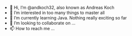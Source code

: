 - 👋 Hi, I’m @andkoch32, also known as Andreas Koch
- 👀 I’m interested in too many things to master all
- 🌱 I’m currently learning Java. Nothing really exciting so far
- 💞️ I’m looking to collaborate on ...
- 📫 How to reach me ...

<!---
andkoch32/andkoch32 is a ✨ special ✨ repository because its `README.md` (this file) appears on your GitHub profile.
You can click the Preview link to take a look at your changes.
--->
